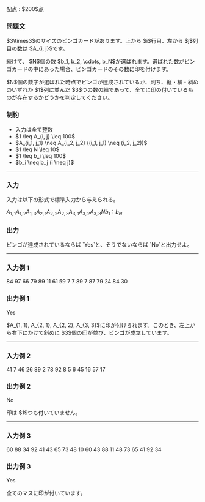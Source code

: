 
<div>

<span>

<span>

<p>
配点 : $200$点
</p>

<div>

<section>

### **問題文**

<p>
$3\times3$のサイズのビンゴカードがあります。上から $i$行目、左から $j$列目の数は $A_{i, j}$です。
</p>

<p>
続けて、 $N$個の数 $b_1, b_2, \cdots, b_N$が選ばれます。選ばれた数がビンゴカードの中にあった場合、ビンゴカードのその数に印を付けます。
</p>

<p>
$N$個の数字が選ばれた時点でビンゴが達成されているか、則ち、縦・横・斜めのいずれか $1$列に並んだ $3$つの数の組であって、全てに印の付いているものが存在するかどうかを判定してください。
</p>

</section>

</div>

<div>

<section>

### **制約**

<ul>

<li>
入力は全て整数
</li>

<li>
$1 \leq A_{i, j} \leq 100$
</li>

<li>
$A_{i_1, j_1} \neq A_{i_2, j_2} ((i_1, j_1) \neq (i_2, j_2))$
</li>

<li>
$1 \leq N \leq 10$
</li>

<li>
$1 \leq b_i \leq 100$
</li>

<li>
$b_i \neq b_j (i \neq j)$
</li>

</ul>

</section>

</div>

---

<div>

<div>

<section>

### **入力**

<p>
入力は以下の形式で標準入力から与えられる。
</p>

<div>

$A_{1, 1}$$A_{1, 2}$$A_{1, 3}$$A_{2, 1}$$A_{2, 2}$$A_{2, 3}$$A_{3, 1}$$A_{3, 2}$$A_{3, 3}$$N$$b_1$$\vdots$$b_N$
</div>

</section>

</div>

<div>

<section>

### **出力**

<p>
ビンゴが達成されているならば `Yes`と、そうでないならば `No`と出力せよ。
</p>

</section>

</div>

</div>

---

<div>

<section>

### **入力例 1**

<div>

84 97 66
79 89 11
61 59 7
7
89
7
87
79
24
84
30

</div>

</section>

</div>

<div>

<section>

### **出力例 1**

<div>

Yes

</div>

<p>
$A_{1, 1}, A_{2, 1}, A_{2, 2}, A_{3, 3}$に印が付けられます。このとき、左上から右下にかけて斜めに $3$個の印が並び、ビンゴが成立しています。
</p>

</section>

</div>

---

<div>

<section>

### **入力例 2**

<div>

41 7 46
26 89 2
78 92 8
5
6
45
16
57
17

</div>

</section>

</div>

<div>

<section>

### **出力例 2**

<div>

No

</div>

<p>
印は $1$つも付いていません。
</p>

</section>

</div>

---

<div>

<section>

### **入力例 3**

<div>

60 88 34
92 41 43
65 73 48
10
60
43
88
11
48
73
65
41
92
34

</div>

</section>

</div>

<div>

<section>

### **出力例 3**

<div>

Yes

</div>

<p>
全てのマスに印が付いています。
</p>

</section>

</div>

</span>

</span>

</div>
